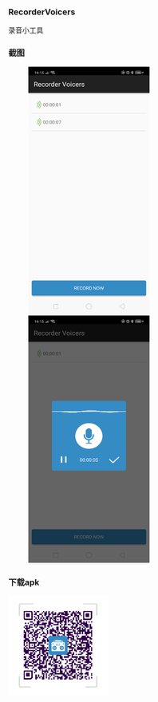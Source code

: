 
### RecorderVoicers
录音小工具

### 截图

<figure class="half">
    <img src="https://raw.githubusercontent.com/xkdaq/RecorderVoicers/master/screenshot/screenshot_01.png" width="243" height="496" />
    <img src="https://raw.githubusercontent.com/xkdaq/RecorderVoicers/master/screenshot/screenshot_02.png" width="243" height="496" />
</figure>


### 下载apk

<img src="https://raw.githubusercontent.com/xkdaq/RecorderVoicers/master/screenshot/code_apk.png" width="200" height="200" />
